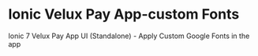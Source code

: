 # Ionic Velux Pay App-custom Fonts
 Ionic 7 Velux Pay App UI (Standalone) - Apply Custom Google Fonts  in the app
